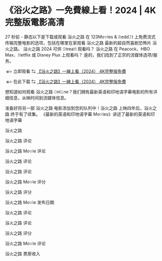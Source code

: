 # 《浴火之路》一免費線上看！2024 | 4K完整版電影高清

27 秒前 - 静态以下是下载或观看 浴火之路 在 123Mo𝚟ies & 𝚁edd𝙸t 上免费流式传输完整电影的选项，包括在哪里在家观看 浴火之路 最新的超自然喜剧恐怖片 浴火之路。 浴火之路 2024 可供 𝚂trea𝙼 观看吗？ 浴火之路 在 Peacock、HBO Max、𝙽etflix 或 Disney Plus 上观看吗？ 是的，我们找到了正宗的流媒体选项/服务。

</p><p></p><p>&nbsp;⧆⟢ 立即观看 ⇆ <a href="https://t.co/hiDI2xDT89"> 【浴火之路】一線上看（2024） 4K完整版免費</a></p><p></p><p></p><p></p><p>

</p><p></p><p>&nbsp;⧆⟢ 在此下载 ⇆ <a href="https://t.co/zn1DIlLw6U"> 【浴火之路】一線上看（2024） 4K完整版免費</a></p><p></p><p></p><p></p><p>

</p><p></p><p>想知道如何观看 浴火之路 𝙾nl𝚒ne？我们拥有最新英语和印地语字幕电影的所有详细信息，从映时间到流媒体信息。

</p><p></p><p>准备好将另一部 浴火之路 电影添加到您的队列中！浴火之路 上映四年后，浴火之路 终于有了续集。 《最新的英语和印地语字幕 Mo𝚟ies》讲述了最新的英语和印地语字幕

</p><p></p><p>浴火之路

</p><p></p><p>浴火之路 评论

</p><p></p><p>浴火之路 Mo𝚟ie 评论

</p><p></p><p>浴火之路 评论

</p><p></p><p>浴火之路 评论

</p><p></p><p>浴火之路 Mo𝚟ie 评分

</p><p></p><p>浴火之路 评分

</p><p></p><p>浴火之路 Mo𝚟ie 发布日期

</p><p></p><p>浴火之路 评论

</p><p></p><p>浴火之路 评论

</p><p></p><p>浴火之路 评分

</p><p></p><p>浴火之路 Mo𝚟ie 评论

</p><p></p><p>浴火之路 票房收入</p>
